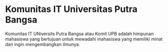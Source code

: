 # Komunitas IT Universitas Putra Bangsa
Komunitas IT UNiversits Putra Bangsa atau Komit UPB adalah himpunan mahasiswa yang bertujuan untuk mewadahi mahasiswa yang memiliki minat dan ingin mengembangkan ilmunya.

